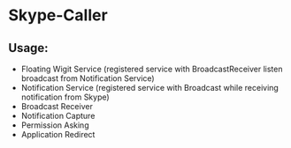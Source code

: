 ﻿# Skype-Caller
 
## Usage:
* Floating Wigit Service (registered service with BroadcastReceiver listen broadcast from Notification Service)
* Notification Service (registered service with Broadcast while receiving notification from Skype)
* Broadcast Receiver
* Notification Capture
* Permission Asking
* Application Redirect
